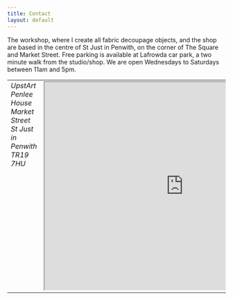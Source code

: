 ```yaml
---
title: Contact
layout: default
---
```


The workshop, where I create all fabric decoupage objects, and the shop are based in the centre of St Just in Penwith, on the corner of The Square and Market Street. Free parking is available at Lafrowda car park, a two minute walk from the studio/shop. We are open Wednesdays to Saturdays between 11am and 5pm.

<table style="width:100%">
<tr>
<td valign="top" align="left">
<address>
UpstArt<br>
Penlee House<br>
Market Street<br>
St Just in Penwith<br>
TR19 7HU
</address>
</td>
<td align="right">
<iframe class="map" src="https://www.google.com/maps/d/embed?mid=1ektTJgkc3f6qE5_KX9leKMMCOQI" width="640" height="480"></iframe>
</td></tr>
</table>
